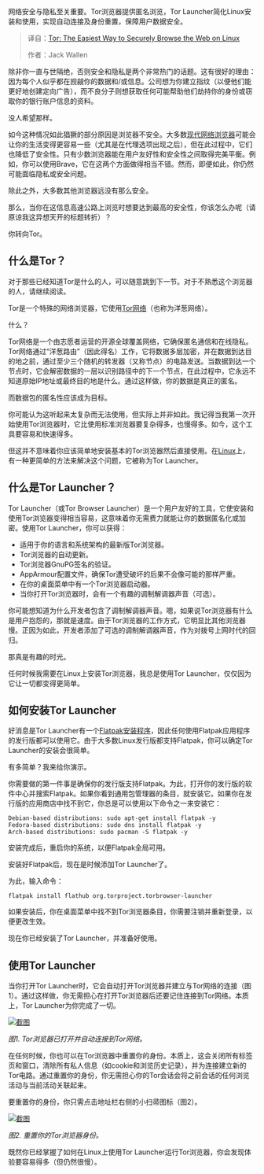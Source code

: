 
<!--
title: Tor：Linux 匿名上网终极指南，简单到飞起！
cover: https://cdn.thenewstack.io/media/2025/09/aa454b96-tor.png
summary: 网络安全与隐私至关重要。Tor浏览器提供匿名浏览，Tor Launcher简化Linux安装和使用，实现自动连接及身份重置，保障用户数据安全。
-->

网络安全与隐私至关重要。Tor浏览器提供匿名浏览，Tor Launcher简化Linux安装和使用，实现自动连接及身份重置，保障用户数据安全。

> 译自：[Tor: The Easiest Way to Securely Browse the Web on Linux](https://thenewstack.io/tor-the-easiest-way-to-securely-browse-the-web-on-linux/)
> 
> 作者：Jack Wallen

除非你一直与世隔绝，否则安全和隐私是两个非常热门的话题。这有很好的理由：因为每个人似乎都在觊觎你的数据和/或信息。公司想为你建立指纹（以便他们能更好地创建定向广告），而不良分子则想获取任何可能帮助他们劫持你的身份或窃取你的银行账户信息的资料。

没人希望那样。

如今这种情况如此猖獗的部分原因是浏览器不安全。大多数[现代网络浏览器](https://thenewstack.io/the-cautionary-tale-of-the-browser-wars-and-why-business-transformations-often-fail/)可能会让你的生活变得更容易一些（尤其是在代理选项出现之后），但在此过程中，它们也降低了安全性。只有少数浏览器能在用户友好性和安全性之间取得完美平衡。例如，你可以使用Brave，它在这两个方面做得相当不错。然而，即便如此，你仍然可能面临隐私或安全问题。

除此之外，大多数其他浏览器远没有那么安全。

那么，当你在这信息高速公路上浏览时想要达到最高的安全性，你该怎么办呢（请原谅我这异想天开的标题转折）？

你转向Tor。

## 什么是Tor？

对于那些已经知道Tor是什么的人，可以随意跳到下一节。对于不熟悉这个浏览器的人，请继续阅读。

Tor是一个特殊的网络浏览器，它使用[Tor网络](https://www.torproject.org/about/history/)（也称为洋葱网络）。

什么？

Tor网络是一个由志愿者运营的开源全球覆盖网络，它确保匿名通信和在线隐私。Tor网络通过“洋葱路由”（因此得名）工作，它将数据多层加密，并在数据到达目的地之前，通过至少三个随机的转发器（又称节点）的电路发送。当数据到达一个节点时，它会解密数据的一层以识别路径中的下一个节点，在此过程中，它永远不知道原始IP地址或最终目的地是什么。通过这样做，你的数据是真正的匿名。

而数据包的匿名性应该成为目标。

你可能认为这听起来太复杂而无法使用，但实际上并非如此。我记得当我第一次开始使用Tor浏览器时，它比使用标准浏览器要复杂得多，也慢得多。如今，这个工具要容易和快速得多。

但这并不意味着你应该简单地安装基本的Tor浏览器然后直接使用。在[Linux](https://thenewstack.io/learning-linux-start-here/)上，有一种更简单的方法来解决这个问题，它被称为Tor Launcher。

## 什么是Tor Launcher？

Tor Launcher（或Tor Browser Launcher）是一个用户友好的工具，它使安装和使用Tor浏览器变得相当容易，这意味着你无需费力就能让你的数据匿名化或加密。使用Tor Launcher，你可以获得：

*   适用于你的语言和系统架构的最新版Tor浏览器。
*   Tor浏览器的自动更新。
*   Tor浏览器GnuPG签名的验证。
*   AppArmour配置文件，确保Tor遭受破坏的后果不会像可能的那样严重。
*   在你的桌面菜单中有一个Tor浏览器启动器。
*   当你打开Tor浏览器时，会有一个有趣的调制解调器声音（可选）。

你可能想知道为什么开发者包含了调制解调器声音。嗯，如果说Tor浏览器有什么是用户抱怨的，那就是速度。由于Tor浏览器的工作方式，它明显比其他浏览器慢。正因为如此，开发者添加了可选的调制解调器声音，作为对拨号上网时代的回归。

那真是有趣的时光。

任何时候我需要在Linux上安装Tor浏览器，我总是使用Tor Launcher，仅仅因为它让一切都变得更简单。

## 如何安装Tor Launcher

好消息是Tor Launcher有一个[Flatpak安装程序](https://thenewstack.io/linux-an-intro-to-the-flatpak-universal-package-manager/)，因此任何使用Flatpak应用程序的发行版都可以使用它。由于大多数Linux发行版都支持Flatpak，你可以确定Tor Launcher的安装会很简单。

有多简单？我来给你演示。

你需要做的第一件事是确保你的发行版支持Flatpak。为此，打开你的发行版的软件中心并搜索Flatpak。如果你看到通用包管理器的条目，就安装它。如果你在发行版的应用商店中找不到它，你总是可以使用以下命令之一来安装它：

```
Debian-based distributions: sudo apt-get install flatpak -y
Fedora-based distributions: sudo dns install flatpak -y
Arch-based distributions: sudo pacman -S flatpak -y
```

安装完成后，重启你的系统，以便Flatpak全局可用。

安装好Flatpak后，现在是时候添加Tor Launcher了。

为此，输入命令：

```
flatpak install flathub org.torproject.torbrowser-launcher
```

如果安装后，你在桌面菜单中找不到Tor浏览器条目，你需要注销并重新登录，以便更改生效。

现在你已经安装了Tor Launcher，并准备好使用。

## 使用Tor Launcher

当你打开Tor Launcher时，它会自动打开Tor浏览器并建立与Tor网络的连接（图1）。通过这样做，你无需担心在打开Tor浏览器后还要记住连接到Tor网络。本质上，Tor Launcher为你完成了一切。

[![截图](https://cdn.thenewstack.io/media/2025/09/0d461f33-torlauncher.jpg)](https://cdn.thenewstack.io/media/2025/09/0d461f33-torlauncher.jpg)

*图1. Tor浏览器已打开并自动连接到Tor网络。*

在任何时候，你也可以在Tor浏览器中重置你的身份。本质上，这会关闭所有标签页和窗口，清除所有私人信息（如cookie和浏览历史记录），并为连接建立新的Tor电路。通过重置你的身份，你无需担心你的Tor会话会将之前会话的任何浏览活动与当前活动关联起来。

要重置你的身份，你只需点击地址栏右侧的小扫帚图标（图2）。

[![截图](https://cdn.thenewstack.io/media/2025/09/5135306a-torlauncher2.jpg)](https://cdn.thenewstack.io/media/2025/09/5135306a-torlauncher2.jpg)

*图2. 重置你的Tor浏览器身份。*

既然你已经掌握了如何在Linux上使用Tor Launcher运行Tor浏览器，你会发现体验要容易得多（但仍然很慢）。